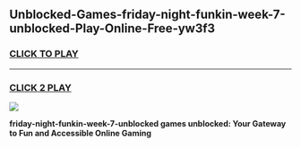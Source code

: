 
## Unblocked-Games-friday-night-funkin-week-7-unblocked-Play-Online-Free-yw3f3
<h3>
<a href="https://premium76.site?title=friday-night-funkin-week-7-unblocked&ref=26A">CLICK TO PLAY</a></h3>
<hr>

<h3>
<a href="https://premium76.site?title=friday-night-funkin-week-7-unblocked&ref=26A">CLICK 2 PLAY</a>
  
</h3>

<a href="https://premium76.site?title=friday-night-funkin-week-7-unblocked&ref=26A"><img src="https://clearcache.store/games.png"></a>


**friday-night-funkin-week-7-unblocked games unblocked: Your Gateway to Fun and Accessible Online Gaming**
